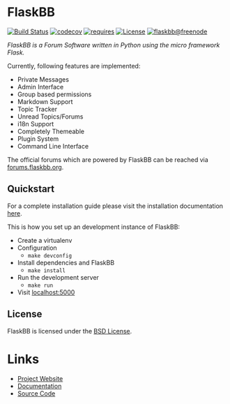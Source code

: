 # FlaskBB

[![Build Status](https://dev.azure.com/flaskbb/flaskbb/_apis/build/status/flaskbb.flaskbb?branchName=master)](https://dev.azure.com/flaskbb/flaskbb/_build/latest?definitionId=1&branchName=master)
[![codecov](https://codecov.io/gh/flaskbb/flaskbb/branch/master/graph/badge.svg)](https://codecov.io/gh/flaskbb/flaskbb)
[![requires](https://requires.io/github/flaskbb/flaskbb/requirements.svg?branch=master)](https://requires.io/github/flaskbb/flaskbb/requirements/?branch=master)
[![License](https://img.shields.io/badge/license-BSD-blue.svg)](https://flaskbb.org)
[![flaskbb@freenode](https://img.shields.io/badge/irc.freenode.net-%23flaskbb-blue.svg)](https://webchat.freenode.net/?channels=flaskbb)

*FlaskBB is a Forum Software written in Python using the micro framework Flask.*

Currently, following features are implemented:

* Private Messages
* Admin Interface
* Group based permissions
* Markdown Support
* Topic Tracker
* Unread Topics/Forums
* i18n Support
* Completely Themeable
* Plugin System
* Command Line Interface


The official forums which are powered by FlaskBB can be reached via
[forums.flaskbb.org](https://forums.flaskbb.org).


## Quickstart

For a complete installation guide please visit the installation documentation
[here](https://flaskbb.readthedocs.org/en/latest/installation.html).

This is how you set up an development instance of FlaskBB:

* Create a virtualenv
* Configuration
    * `make devconfig`
* Install dependencies and FlaskBB
    * `make install`
* Run the development server
    * `make run`
* Visit [localhost:5000](http://localhost:5000)


## License

FlaskBB is licensed under the [BSD License](https://github.com/flaskbb/flaskbb/blob/master/LICENSE).


# Links

* [Project Website](https://flaskbb.org)
* [Documentation](https://flaskbb.readthedocs.io)
* [Source Code](https://github.com/flaskbb/flaskbb)
